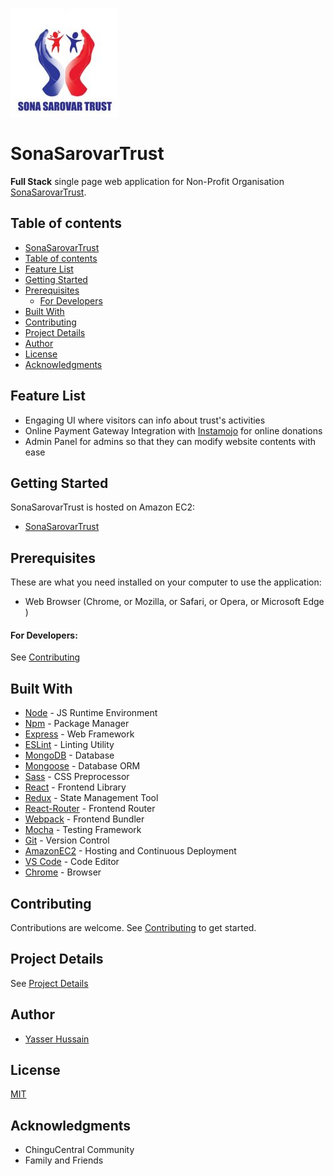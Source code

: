 ![logo](readme-resources/logo.jpg)
# SonaSarovarTrust

**Full Stack** single page web application for
Non-Profit Organisation [SonaSarovarTrust](http://www.sonasarovartrust.org).

## Table of contents

  * [SonaSarovarTrust](#sonasarovartrust)
  * [Table of contents](#table-of-contents)
  * [Feature List](#feature-list)
  * [Getting Started](#getting-started)
  * [Prerequisites](#prerequisites)
    * [For Developers](#for-developers)
  * [Built With](#built-with)
  * [Contributing](#contributing)
  * [Project Details](#project-details)
  * [Author](#author)
  * [License](#license)
  * [Acknowledgments](#acknowledgments)

## Feature List
 * Engaging UI where visitors can info about trust's activities
 * Online Payment Gateway Integration with [Instamojo](https://www.instamojo.com) for
   online donations
 * Admin Panel for admins so that they can modify website contents with ease

## Getting Started
SonaSarovarTrust is hosted on Amazon EC2:
 * [SonaSarovarTrust](http://ec2-13-126-102-159.ap-south-1.compute.amazonaws.com/web)

## Prerequisites
 These are what you need installed on your computer to use the application:

 - Web Browser (Chrome, or Mozilla, or Safari, or Opera, or Microsoft Edge )

 #### For Developers:
  See [Contributing](CONTRIBUTING.md)


## Built With

- [Node](https://nodejs.org) - JS Runtime Environment
- [Npm](https://www.npmjs.com) - Package Manager
- [Express](https://expressjs.com/en/starter/installing.html) - Web Framework
- [ESLint](https://eslint.org) - Linting Utility
- [MongoDB](https://www.mongodb.com) - Database
- [Mongoose](http://mongoosejs.com) - Database ORM
- [Sass](http://sass-lang.com) - CSS Preprocessor
- [React](https://reactjs.org) - Frontend Library
- [Redux](http://redux.js.org) - State Management Tool
- [React-Router](https://reacttraining.com/react-router/web/guides/philosophy) - Frontend Router
- [Webpack](https://webpack.js.org) - Frontend Bundler
- [Mocha](https://mochajs.org) - Testing Framework
- [Git](https://git-scm.com) - Version Control
- [AmazonEC2](https://aws.amazon.com/ec2) - Hosting and Continuous Deployment
- [VS Code](https://code.visualstudio.com) - Code Editor
- [Chrome](https://www.google.com/chrome/browser/desktop/index.html) - Browser

## Contributing

Contributions are welcome.
See [Contributing](CONTRIBUTING.md) to get started.

## Project Details

See [Project Details](PROJECTDETAILS.md)

## Author

* [Yasser Hussain](https://github.com/yasserhussain1110)

## License

[MIT](LICENSE.md)

## Acknowledgments
* ChinguCentral Community
* Family and Friends
